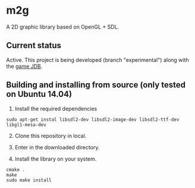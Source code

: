 # m2g

A 2D graphic library based on OpenGL + SDL.


## Current status

Active. This project is being developed (branch "experimental") along with the [game JDB](https://github.com/moisesjbc/JDB).


## Building and installing from source (only tested on Ubuntu 14.04)

1. Install the required dependencies 

```
sudo apt-get instal libsdl2-dev libsdl2-image-dev libsdl2-ttf-dev libgl1-mesa-dev
```

2. Clone this repository in local.

3. Enter in the downloaded directory.

4. Install the library on your system.

```
cmake .
make
sudo make install
```
